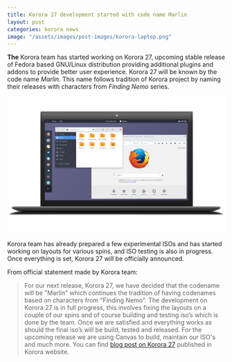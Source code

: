 ```yaml
---
title: Korora 27 development started with code name Marlin
layout: post
categories: korora news
image: "/assets/images/post-images/korora-laptop.png"
---
```


**The** Korora team has started working on Korora 27, upcoming stable release of Fedora based GNU/Linux distribution providing additional plugins and addons to provide better user experience. Korora 27 will be known by the code name *Marlin*. This name follows tradition of Korora project by naming their releases with characters from *Finding Nemo* series.

![Korora Preview Image](/assets/images/post-images/korora-laptop.png)

Korora team has already prepared a few experimental ISOs and has started working on layouts for various spins, and ISO testing is also in progress. Once everything is set, Korora 27 will be officially announced.

From official statement made by Korora team:
> For our next release, Korora 27, we have decided that the codename will be "Marlin" which continues the tradition of having codenames based on characters from "Finding Nemo". The development on Korora 27 is in full progress, this involves fixing the layouts on a couple of our spins and of course building and testing iso’s which is done by the team. Once we are satisfied and everything works as should the final iso’s will be build, tested and released. For the upcoming release we are using Canvas to build, maintain our ISO's and much more.
You can find [blog post on Korora 27](https://kororaproject.org/about/news/korora-27-codename-has-been-given-and-development-started) published in Korora website.